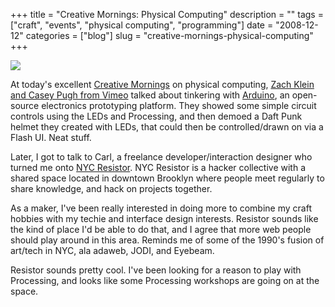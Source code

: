 +++
title = "Creative Mornings: Physical Computing"
description = ""
tags = ["craft", "events", "physical computing", "programming"]
date = "2008-12-12"
categories = ["blog"]
slug = "creative-mornings-physical-computing"
+++



  <div class="notebook-screenshot"><img src="http://media.konigi.com/notebook/creativemornings-arduino.jpg" class="notebook-image" /></div><p>At today's excellent <a href="http://www.swiss-miss.com/weblog/2008/11/creativemorni-1.html">Creative Mornings</a> on physical computing, <a href="http://10minchat.com/">Zach Klein and Casey Pugh from Vimeo</a> talked about tinkering with <a href="http://www.arduino.cc/">Arduino</a>, an open-source electronics prototyping platform. They showed some simple circuit controls using the LEDs and Processing, and then demoed a Daft Punk helmet they created with LEDs, that could then be controlled/drawn on via a Flash UI. Neat stuff.  </p>
<p>Later, I got to talk to Carl, a freelance developer/interaction designer who turned me onto <a href="http://www.nycresistor.com/">NYC Resistor</a>. NYC Resistor is a hacker collective with a shared space located in downtown Brooklyn where people meet regularly to share knowledge, and hack on projects together.</p>
<p>As a maker, I've been really interested in doing more to combine my craft hobbies with my techie and interface design interests. Resistor sounds like the kind of place I'd be able to do that, and I agree that more web people should play around in this area. Reminds me of some of the 1990's fusion of art/tech in NYC, ala adaweb, JODI, and Eyebeam.</p>
<p>Resistor sounds pretty cool. I've been looking for a reason to play with Processing, and looks like some Processing workshops are going on at the space. </p>
    
  
